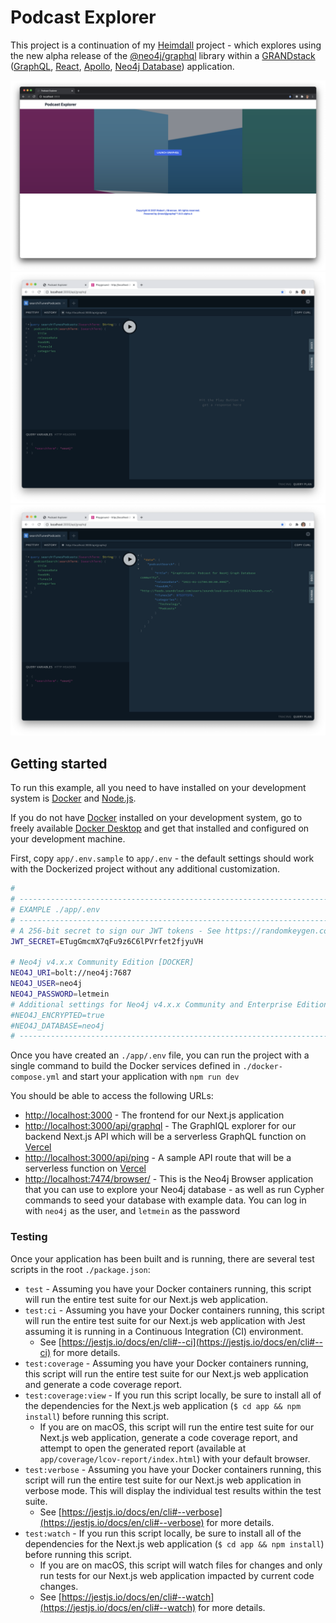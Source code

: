 # Podcast Explorer

This project is a continuation of my [Heimdall](https://github.com/TheRobBrennan/heimdall) project - which explores using the new alpha release of the [@neo4j/graphql](@neo4j/graphql) library within a [GRANDstack](https://grandstack.io) ([GraphQL](https://graphql.org), [React](https://reactjs.org), [Apollo](https://www.apollographql.com), [Neo4j Database](https://neo4j.com)) application.

![app/__screenshots__/nextjs-app-launch-graphiql.png](app/__screenshots__/nextjs-app-launch-graphiql.png)
![app/__screenshots__/graphiql-example-query-search-itunes-podcasts-01.png](app/__screenshots__/graphiql-example-query-search-itunes-podcasts-01.png)
![app/__screenshots__/graphiql-example-query-search-itunes-podcasts-02.png](app/__screenshots__/graphiql-example-query-search-itunes-podcasts-02.png)

## Getting started

To run this example, all you need to have installed on your development system is [Docker](https://www.docker.com) and [Node.js](https://nodejs.org/).

If you do not have [Docker](https://www.docker.com) installed on your development system, go to freely available [Docker Desktop](https://www.docker.com/products/docker-desktop) and get that installed and configured on your development machine.

First, copy `app/.env.sample` to `app/.env` - the default settings should work with the Dockerized project without any additional customization.

```sh
#
# ---------------------------------------------------------------------------
# EXAMPLE ./app/.env
# ---------------------------------------------------------------------------
# A 256-bit secret to sign our JWT tokens - See https://randomkeygen.com for examples
JWT_SECRET=ETugGmcmX7qFu9z6C6lPVrfet2fjyuVH

# Neo4j v4.x.x Community Edition [DOCKER]
NEO4J_URI=bolt://neo4j:7687
NEO4J_USER=neo4j
NEO4J_PASSWORD=letmein
# Additional settings for Neo4j v4.x.x Community and Enterprise Editions
#NEO4J_ENCRYPTED=true
#NEO4J_DATABASE=neo4j
# ---------------------------------------------------------------------------
```

Once you have created an `./app/.env` file, you can run the project with a single command to build the Docker services defined in `./docker-compose.yml` and start your application with `npm run dev`

You should be able to access the following URLs:

- [http://localhost:3000](http://localhost:3000) - The frontend for our Next.js application
- [http://localhost:3000/api/graphql](http://localhost:3000/api/graphql) - The GraphIQL explorer for our backend Next.js API which will be a serverless GraphQL function on [Vercel](https://vercel.com)
- [http://localhost:3000/api/ping](http://localhost:3000/api/ping) - A sample API route that will be a serverless function on [Vercel](https://vercel.com)
- [http://localhost:7474/browser/](http://localhost:7474/browser/) - This is the Neo4j Browser application that you can use to explore your Neo4j database - as well as run Cypher commands to seed your database with example data. You can log in with `neo4j` as the user, and `letmein` as the password

### Testing

Once your application has been built and is running, there are several test scripts in the root `./package.json`:

- `test` - Assuming you have your Docker containers running, this script will run the entire test suite for our Next.js web application.
- `test:ci` - Assuming you have your Docker containers running, this script will run the entire test suite for our Next.js web application with Jest assuming it is running in a Continuous Integration (CI) environment.
  - See [https://jestjs.io/docs/en/cli#--ci](https://jestjs.io/docs/en/cli#--ci) for more details.
- `test:coverage` - Assuming you have your Docker containers running, this script will run the entire test suite for our Next.js web application and generate a code coverage report.
- `test:coverage:view` - If you run this script locally, be sure to install all of the dependencies for the Next.js web application (`$ cd app && npm install`) before running this script.
  - If you are on macOS, this script will run the entire test suite for our Next.js web application, generate a code coverage report, and attempt to open the generated report (available at `app/coverage/lcov-report/index.html`) with your default browser.
- `test:verbose` - Assuming you have your Docker containers running, this script will run the entire test suite for our Next.js web application in verbose mode. This will display the individual test results within the test suite.
  - See [https://jestjs.io/docs/en/cli#--verbose](https://jestjs.io/docs/en/cli#--verbose) for more details.
- `test:watch` - If you run this script locally, be sure to install all of the dependencies for the Next.js web application (`$ cd app && npm install`) before running this script.
  - If you are on macOS, this script will watch files for changes and only run tests for our Next.js web application impacted by current code changes.
  - See [https://jestjs.io/docs/en/cli#--watch](https://jestjs.io/docs/en/cli#--watch) for more details.
